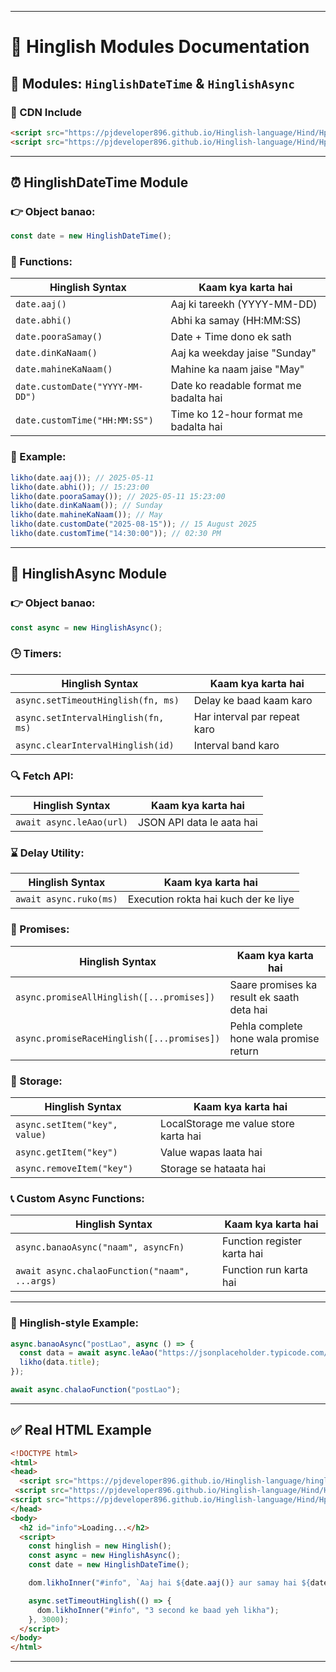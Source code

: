 
---

# 📘 Hinglish Modules Documentation

## 🧩 Modules: `HinglishDateTime` & `HinglishAsync`

### 🔗 CDN Include

```html
<script src="https://pjdeveloper896.github.io/Hinglish-language/Hind/Hpm/Hingasync.js "></script>
<script src="https://pjdeveloper896.github.io/Hinglish-language/Hind/Hpm/Date-math.js"></script>
```

---

## ⏰ HinglishDateTime Module

### 👉 Object banao:

```js
const date = new HinglishDateTime();
```

### 🧪 Functions:

| Hinglish Syntax                 | Kaam kya karta hai                     |
| ------------------------------- | -------------------------------------- |
| `date.aaj()`                    | Aaj ki tareekh (YYYY-MM-DD)            |
| `date.abhi()`                   | Abhi ka samay (HH\:MM\:SS)             |
| `date.pooraSamay()`             | Date + Time dono ek sath               |
| `date.dinKaNaam()`              | Aaj ka weekday jaise "Sunday"          |
| `date.mahineKaNaam()`           | Mahine ka naam jaise "May"             |
| `date.customDate("YYYY-MM-DD")` | Date ko readable format me badalta hai |
| `date.customTime("HH:MM:SS")`   | Time ko 12-hour format me badalta hai  |

### 🧪 Example:

```js
likho(date.aaj()); // 2025-05-11
likho(date.abhi()); // 15:23:00
likho(date.pooraSamay()); // 2025-05-11 15:23:00
likho(date.dinKaNaam()); // Sunday
likho(date.mahineKaNaam()); // May
likho(date.customDate("2025-08-15")); // 15 August 2025
likho(date.customTime("14:30:00")); // 02:30 PM
```

---

## 🔄 HinglishAsync Module

### 👉 Object banao:

```js
const async = new HinglishAsync();
```

### 🕒 Timers:

| Hinglish Syntax                     | Kaam kya karta hai           |
| ----------------------------------- | ---------------------------- |
| `async.setTimeoutHinglish(fn, ms)`  | Delay ke baad kaam karo      |
| `async.setIntervalHinglish(fn, ms)` | Har interval par repeat karo |
| `async.clearIntervalHinglish(id)`   | Interval band karo           |

### 🔍 Fetch API:

| Hinglish Syntax          | Kaam kya karta hai        |
| ------------------------ | ------------------------- |
| `await async.leAao(url)` | JSON API data le aata hai |

### ⌛ Delay Utility:

| Hinglish Syntax        | Kaam kya karta hai                   |
| ---------------------- | ------------------------------------ |
| `await async.ruko(ms)` | Execution rokta hai kuch der ke liye |

### 🧠 Promises:

| Hinglish Syntax                            | Kaam kya karta hai                         |
| ------------------------------------------ | ------------------------------------------ |
| `async.promiseAllHinglish([...promises])`  | Saare promises ka result ek saath deta hai |
| `async.promiseRaceHinglish([...promises])` | Pehla complete hone wala promise return    |

### 💾 Storage:

| Hinglish Syntax               | Kaam kya karta hai                    |
| ----------------------------- | ------------------------------------- |
| `async.setItem("key", value)` | LocalStorage me value store karta hai |
| `async.getItem("key")`        | Value wapas laata hai                 |
| `async.removeItem("key")`     | Storage se hataata hai                |

### 📞 Custom Async Functions:

| Hinglish Syntax                               | Kaam kya karta hai          |
| --------------------------------------------- | --------------------------- |
| `async.banaoAsync("naam", asyncFn)`           | Function register karta hai |
| `await async.chalaoFunction("naam", ...args)` | Function run karta hai      |

---

### 🧪 Hinglish-style Example:

```js
async.banaoAsync("postLao", async () => {
  const data = await async.leAao("https://jsonplaceholder.typicode.com/posts/1");
  likho(data.title);
});

await async.chalaoFunction("postLao");
```

---

## ✅ Real HTML Example

```html
<!DOCTYPE html>
<html>
<head>
  <script src="https://pjdeveloper896.github.io/Hinglish-language/hinglish.min.js"></script>
 <script src="https://pjdeveloper896.github.io/Hinglish-language/Hind/Hpm/Hingasync.js "></script>
<script src="https://pjdeveloper896.github.io/Hinglish-language/Hind/Hpm/Date-math.js"></script>
</head>
<body>
  <h2 id="info">Loading...</h2>
  <script>
    const hinglish = new Hinglish();
    const async = new HinglishAsync();
    const date = new HinglishDateTime();

    dom.likhoInner("#info", `Aaj hai ${date.aaj()} aur samay hai ${date.abhi()}`);

    async.setTimeoutHinglish(() => {
      dom.likhoInner("#info", "3 second ke baad yeh likha");
    }, 3000);
  </script>
</body>
</html>
```

---
